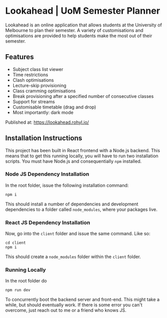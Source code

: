 # Lookahead | UoM Semester Planner

Lookahead is an online application that allows students at the University of Melbourne to plan their semester. A variety of customisations and optimisations are provided to help students make the most out of their semester.

## Features

- Subject class list viewer
- Time restrictions
- Clash optimisations
- Lecture-skip provisioning
- Class cramming optimisations
- Break provisioning after a specified number of consecutive classes
- Support for streams
- Customisable timetable (drag and drop)
- Most importantly: dark mode

Published at: https://lookahead.rohyl.io/

## Installation Instructions

This project has been built in React frontend with a Node.js backend. This means that to get this running locally, you will have to run two installation scripts. You must have Node.js and consequentially `npm` installed.

### Node JS Dependency Installation

In the root folder, issue the following installation command:

```shell
npm i
```

This should install a number of dependencies and development dependencies to a folder called `node_modules`, where your packages live.

### React JS Dependency Installation

Now, go into the `client` folder and issue the same command. Like so:

```shell
cd client
npm i
```

This should create a `node_modules` folder within the `client` folder.

### Running Locally

In the root folder do

```shell
npm run dev
```

To concurrently boot the backend server and front-end. This might take a while, but should eventually work. If there is some error you can't overcome, just reach out to me or a friend who knows JS.
